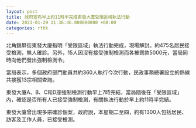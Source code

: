 ```yaml
---
layout: post
title: 政府宣布早上約11時半完成東發大廈受限區域執法行動
date: 2021-01-29 11:36:46.000000000 +08:00
categories: rthk
---
```


北角錦屏街東發大廈指明「受限區域」執法行動完成，現場解封。約475名居民接受檢測，無人確診。另外，15人因沒有接受強制檢測而各被罰款5000元，當局同時向他們發出強制檢測令。

當局表示，多個政府部門動員共約360人執行今次行動，民政事務總署設立的熱線共接獲13宗相關查詢。

東發大廈A、B、C和D座強制檢測行動早上7時完結，當局隨後在「受限區域」內，確認是否所有人已接受強制檢測，有關執法行動於早上約11時半完結。

東發大廈曾出現多宗確診個案，政府說，本星期二至四，約有1300人包括居民、訪客及工作人員，已接受檢測。
